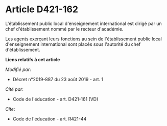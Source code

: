 # Article D421-162

L'établissement public local d'enseignement international est dirigé par un chef d'établissement nommé par le recteur
d'académie.

Les agents exerçant leurs fonctions au sein de l'établissement public local d'enseignement international sont placés sous
l'autorité du chef d'établissement.

**Liens relatifs à cet article**

_Modifié par_:

  - Décret n°2019-887 du 23 août 2019 - art. 1

_Cité par_:

  - Code de l'éducation - art. D421-161 (VD)

_Cite_:

  - Code de l'éducation - art. R421-44
